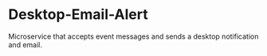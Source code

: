 # Desktop-Email-Alert
Microservice that accepts event messages and sends a desktop notification and email. 
